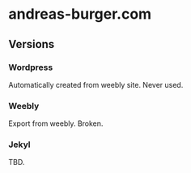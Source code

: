 # andreas-burger.com

## Versions

### Wordpress

Automatically created from weebly site. Never used.

### Weebly

Export from weebly. Broken.

### Jekyl

TBD.
